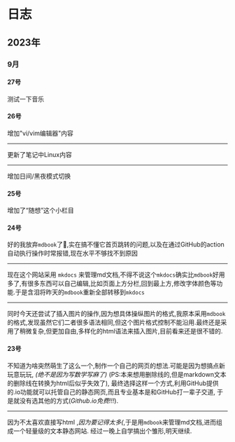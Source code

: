 # 日志

## 2023年

### 9月

#### 27号

测试一下音乐
#### 26号

增加"vi/vim编辑器"内容

---

更新了笔记中Linux内容

---

增加日间/黑夜模式切换
#### 25号

增加了“随想”这个小栏目

#### 24号

好的我放弃``mdbook``了🤡,实在搞不懂它首页跳转的问题,以及在通过GitHub的action自动执行操作时常报错,现在水平不够找不到原因

---

现在这个网站采用 ``mkdocs`` 来管理md文档,不得不说这个``mkdocs``确实比``mdbook``好用多了,有很多东西可以自己编辑,比如页面上方分栏,回到最上方,修改字体颜色等功能.于是含泪将昨天的``mdbook``重新全部转移到``mkdocs``

---

同时今天还尝试了插入图片的操作,因为想具体操纵图片的格式,我原本采用``mdbook``的格式,发现虽然它们二者很多语法相同,但这个图片格式控制不能沿用.最终还是采用了稍微复杂,但更加自由,多样化的html语法来插入图片,目前看来还是很不错的.

#### 23号

不知道为啥突然萌生了这么一个,制作一个自己的网页的想法.可能是因为想搞点新玩意玩玩,
 *(绝不是因为写数学写麻了)* (PS:本来想用删除线的,但是markdown文本的删除线在转换为html后似乎失效了),
最终选择这样一个方式,利用GitHub提供的.io功能就可以托管自己的静态网页,而且专业基本是和GitHub打一辈子交道,
于是就没有选其他的方式(*Github.io免费!!!*).

---

因为不太喜欢直接写html ,*因为要记得太多(*,于是用``mdbook``来管理md文档,进而组成一个轻量级的文本静态网站. 经过一晚上自学搞出个雏形,明天继续.